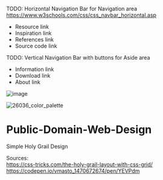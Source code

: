 TODO: Horizontal Navigation Bar for Navigation area  
https://www.w3schools.com/css/css_navbar_horizontal.asp
* Resource link
* Inspiration link
* References link
* Source code link

TODO: Vertical Navigation Bar with buttons for Aside area
* Information link
* Download link
* About link

![image](https://user-images.githubusercontent.com/21064622/128612620-f83517ba-bd8b-4295-a011-ca8af522a75a.png)


![26036_color_palette](https://user-images.githubusercontent.com/21064622/128612609-345ca37c-6280-4b38-b8e9-64471728d3f6.jpg)
# Public-Domain-Web-Design
Simple Holy Grail Design


Sources:  
https://css-tricks.com/the-holy-grail-layout-with-css-grid/
https://codepen.io/vmasto_1470672674/pen/YEVPdm
